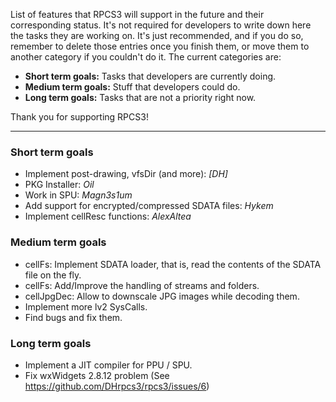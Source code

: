 List of features that RPCS3 will support in the future and their corresponding status. It's not required for developers to write down here the tasks they are working on. It's just recommended, and if you do so, remember to delete those entries once you finish them, or move them to another category if you couldn't do it. The current categories are:
* **Short term goals:** Tasks that developers are currently doing.
* **Medium term goals:** Stuff that developers could do.
* **Long term goals:** Tasks that are not a priority right now.

Thank you for supporting RPCS3!

***
### Short term goals
* Implement post-drawing, vfsDir (and more): _[DH]_
* PKG Installer: _Oil_
* Work in SPU: _Magn3s1um_
* Add support for encrypted/compressed SDATA files: _Hykem_
* Implement cellResc functions: _AlexAltea_


### Medium term goals
* cellFs: Implement SDATA loader, that is, read the contents of the SDATA file on the fly.
* cellFs: Add/Improve the handling of streams and folders.
* cellJpgDec: Allow to downscale JPG images while decoding them.
* Implement more lv2 SysCalls.
* Find bugs and fix them.


### Long term goals
* Implement a JIT compiler for PPU / SPU.
* Fix wxWidgets 2.8.12 problem (See https://github.com/DHrpcs3/rpcs3/issues/6)